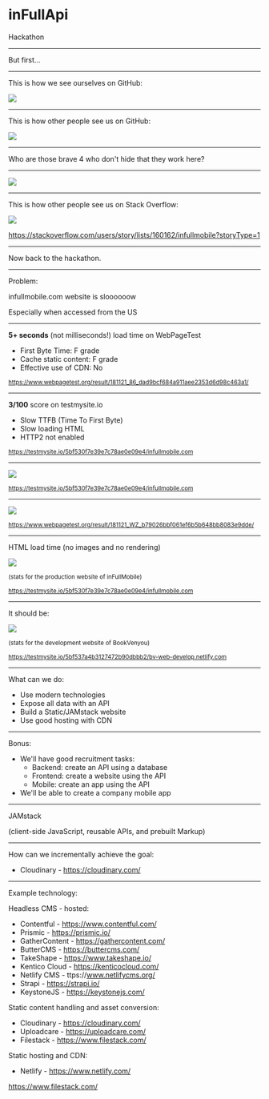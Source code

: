 # inFullApi

Hackathon

---

But first...

---

This is how we see ourselves on GitHub:

![](gh-sum-l.png)

---

This is how other people see us on GitHub:

![](gh-sum-i.png)

---

Who are those brave 4 who don't hide that they work here?

---

![](gh-b4.png)

---

This is how other people see us on Stack Overflow:

![](so-ifm-c.png)

https://stackoverflow.com/users/story/lists/160162/infullmobile?storyType=1

---

Now back to the hackathon.

---

Problem:

infullmobile.com website is sloooooow

Especially when accessed from the US

---

**5+ seconds** (not milliseconds!) load time on WebPageTest

- First Byte Time: F grade
- Cache static content: F grade
- Effective use of CDN: No

<small>https://www.webpagetest.org/result/181121_86_dad9bcf684a911aee2353d6d98c463a1/</small>

---

**3/100** score on testmysite.io

- Slow TTFB (Time To First Byte)
- Slow loading HTML
- HTTP2 not enabled

<small>https://testmysite.io/5bf530f7e39e7c78ae0e09e4/infullmobile.com</small>

---

![](testmysite.png)

<small>https://testmysite.io/5bf530f7e39e7c78ae0e09e4/infullmobile.com</small>

---

![](webpagetest1.png)

<small>https://www.webpagetest.org/result/181121_WZ_b79026bbf061ef6b5b648bb8083e9dde/</small>

---

HTML load time (no images and no rendering)

![](stats-ifm.png)

<small>(stats for the production website of inFullMobile)</small>

<small>https://testmysite.io/5bf530f7e39e7c78ae0e09e4/infullmobile.com</small>

---

It should be:

![](stats-bv.png)

<small>(stats for the development website of BookVenyou)</small>

<small>https://testmysite.io/5bf537a4b3127472b90dbbb2/bv-web-develop.netlify.com</small>

---

What can we do:

- Use modern technologies
- Expose all data with an API
- Build a Static/JAMstack website
- Use good hosting with CDN

---

Bonus:

- We'll have good recruitment tasks:
  - Backend: create an API using a database
  - Frontend: create a website using the API
  - Mobile: create an app using the API
- We'll be able to create a company mobile app

---

JAMstack

(client-side JavaScript, reusable APIs, and prebuilt Markup)

---

How can we incrementally achieve the goal:

- Cloudinary - https://cloudinary.com/

---

Example technology:

Headless CMS - hosted:

- Contentful - https://www.contentful.com/
- Prismic - https://prismic.io/
- GatherContent - https://gathercontent.com/
- ButterCMS - https://buttercms.com/
- TakeShape - https://www.takeshape.io/
- Kentico Cloud - https://kenticocloud.com/
- Netlify CMS - ttps://www.netlifycms.org/
- Strapi - https://strapi.io/
- KeystoneJS - https://keystonejs.com/

Static content handling and asset conversion:
- Cloudinary - https://cloudinary.com/
- Uploadcare - https://uploadcare.com/
- Filestack - https://www.filestack.com/

Static hosting and CDN:
- Netlify - https://www.netlify.com/








https://www.filestack.com/

